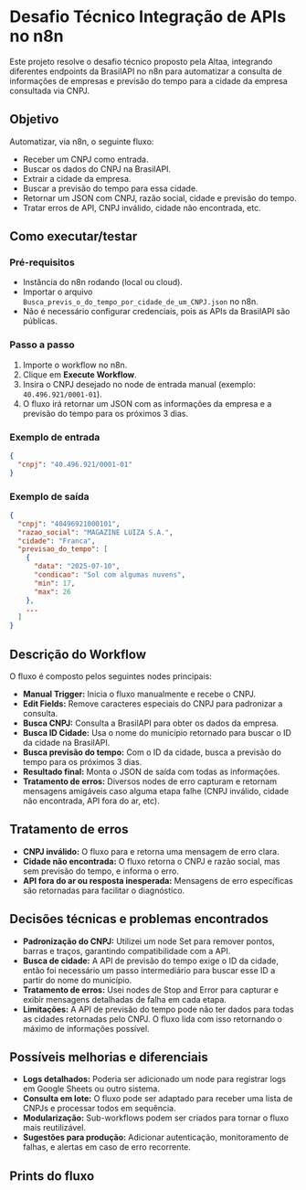 # Desafio Técnico Integração de APIs no n8n

Este projeto resolve o desafio técnico proposto pela Altaa, integrando diferentes endpoints da BrasilAPI no n8n para automatizar a consulta de informações de empresas e previsão do tempo para a cidade da empresa consultada via CNPJ.

## Objetivo

Automatizar, via n8n, o seguinte fluxo:

- Receber um CNPJ como entrada.
- Buscar os dados do CNPJ na BrasilAPI.
- Extrair a cidade da empresa.
- Buscar a previsão do tempo para essa cidade.
- Retornar um JSON com CNPJ, razão social, cidade e previsão do tempo.
- Tratar erros de API, CNPJ inválido, cidade não encontrada, etc.

## Como executar/testar

### Pré-requisitos

- Instância do n8n rodando (local ou cloud).
- Importar o arquivo `Busca_previs_o_do_tempo_por_cidade_de_um_CNPJ.json` no n8n.
- Não é necessário configurar credenciais, pois as APIs da BrasilAPI são públicas.

### Passo a passo

1. Importe o workflow no n8n.
2. Clique em **Execute Workflow**.
3. Insira o CNPJ desejado no node de entrada manual (exemplo: `40.496.921/0001-01`).
4. O fluxo irá retornar um JSON com as informações da empresa e a previsão do tempo para os próximos 3 dias.

### Exemplo de entrada

```json
{
  "cnpj": "40.496.921/0001-01"
}
```

### Exemplo de saída

```json
{
  "cnpj": "40496921000101",
  "razao_social": "MAGAZINE LUIZA S.A.",
  "cidade": "Franca",
  "previsao_do_tempo": [
    {
      "data": "2025-07-10",
      "condicao": "Sol com algumas nuvens",
      "min": 17,
      "max": 26
    },
    ...
  ]
}
```

## Descrição do Workflow

O fluxo é composto pelos seguintes nodes principais:

- **Manual Trigger:** Inicia o fluxo manualmente e recebe o CNPJ.
- **Edit Fields:** Remove caracteres especiais do CNPJ para padronizar a consulta.
- **Busca CNPJ:** Consulta a BrasilAPI para obter os dados da empresa.
- **Busca ID Cidade:** Usa o nome do município retornado para buscar o ID da cidade na BrasilAPI.
- **Busca previsão do tempo:** Com o ID da cidade, busca a previsão do tempo para os próximos 3 dias.
- **Resultado final:** Monta o JSON de saída com todas as informações.
- **Tratamento de erros:** Diversos nodes de erro capturam e retornam mensagens amigáveis caso alguma etapa falhe (CNPJ inválido, cidade não encontrada, API fora do ar, etc).

## Tratamento de erros

- **CNPJ inválido:** O fluxo para e retorna uma mensagem de erro clara.
- **Cidade não encontrada:** O fluxo retorna o CNPJ e razão social, mas sem previsão do tempo, e informa o erro.
- **API fora do ar ou resposta inesperada:** Mensagens de erro específicas são retornadas para facilitar o diagnóstico.

## Decisões técnicas e problemas encontrados

- **Padronização do CNPJ:** Utilizei um node Set para remover pontos, barras e traços, garantindo compatibilidade com a API.
- **Busca de cidade:** A API de previsão do tempo exige o ID da cidade, então foi necessário um passo intermediário para buscar esse ID a partir do nome do município.
- **Tratamento de erros:** Usei nodes de Stop and Error para capturar e exibir mensagens detalhadas de falha em cada etapa.
- **Limitações:** A API de previsão do tempo pode não ter dados para todas as cidades retornadas pelo CNPJ. O fluxo lida com isso retornando o máximo de informações possível.

## Possíveis melhorias e diferenciais

- **Logs detalhados:** Poderia ser adicionado um node para registrar logs em Google Sheets ou outro sistema.
- **Consulta em lote:** O fluxo pode ser adaptado para receber uma lista de CNPJs e processar todos em sequência.
- **Modularização:** Sub-workflows podem ser criados para tornar o fluxo mais reutilizável.
- **Sugestões para produção:** Adicionar autenticação, monitoramento de falhas, e alertas em caso de erro recorrente.

## Prints do fluxo
